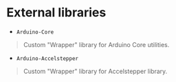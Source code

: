 # External libraries

- `Arduino-Core`
> Custom "Wrapper" library for Arduino Core utilities.

- `Arduino-Accelstepper`
> Custom "Wrapper" library for Accelstepper library.
